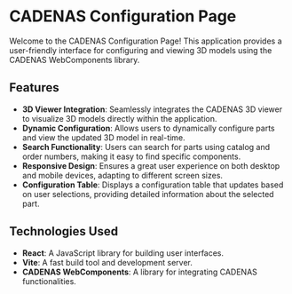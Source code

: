 # CADENAS Configuration Page

Welcome to the CADENAS Configuration Page! This application provides a user-friendly interface for configuring and viewing 3D models using the CADENAS WebComponents library.

## Features

- **3D Viewer Integration**: Seamlessly integrates the CADENAS 3D viewer to visualize 3D models directly within the application.
- **Dynamic Configuration**: Allows users to dynamically configure parts and view the updated 3D model in real-time.
- **Search Functionality**: Users can search for parts using catalog and order numbers, making it easy to find specific components.
- **Responsive Design**: Ensures a great user experience on both desktop and mobile devices, adapting to different screen sizes.
- **Configuration Table**: Displays a configuration table that updates based on user selections, providing detailed information about the selected part.

## Technologies Used

- **React**: A JavaScript library for building user interfaces.
- **Vite**: A fast build tool and development server.
- **CADENAS WebComponents**: A library for integrating CADENAS functionalities.
